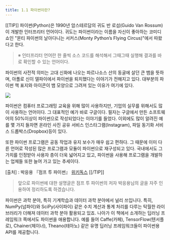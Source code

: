 ```yaml
---
title: 1.1 파이썬이란?
---
```


[[TIP]]
파이썬(Python)은 1990년 암스테르담의 귀도 반 로섬(Guido Van Rossum)이 개발한 인터프리터 언어이다. 귀도는 파이썬이라는 이름을 자신이 좋아하는 코미디 쇼인 "몬티 파이썬의 날아다니는 서커스(Monty Python’s Flying Circus)"에서 따왔다고 한다.

> ※ 인터프리터 언어란 한 줄씩 소스 코드를 해석해서 그때그때 실행해 결과를 바로 확인할 수 있는 언어이다.

파이썬의 사전적 의미는 고대 신화에 나오는 파르나소스 산의 동굴에 살던 큰 뱀을 뜻하며, 아폴로 신이 델파이에서 파이썬을 퇴치했다는 이야기가 전해지고 있다. 대부분의 파이썬 책 표지와 아이콘이 뱀 모양으로 그려져 있는 이유가 여기에 있다.

![](https://wikidocs.net/images/page/5/pahkey_KRRKrp.png)

파이썬은 컴퓨터 프로그래밍 교육을 위해 많이 사용하지만, 기업의 실무를 위해서도 많이 사용하는 언어이다. 그 대표적인 예가 바로 구글이다. 필자는 구글에서 만든 소프트웨어의 50%이상이 파이썬으로 작성되었다는 이야기를 들었다. 이외에도 많이 알려진 예를 몇 가지 들자면 온라인 사진 공유 서비스 인스타그램(Instagram), 파일 동기화 서비스 드롭박스(Dropbox)등이 있다.

또한 파이썬 프로그램은 공동 작업과 유지 보수가 매우 쉽고 편하다. 그 때문에 이미 다른 언어로 작성된 많은 프로그램과 모듈이 파이썬으로 재구성되고 있다. 국내에서도 그 가치를 인정받아 사용자 층이 더욱 넓어지고 있고, 파이썬을 사용해 프로그램을 개발하는 업체들 또한 늘어 가고 있는 추세이다.  

[출처] : 박응용 『점프 투 파이썬』 [위키독스](https://wikidocs.net/4307) 
[[/TIP]]
> 앞으로 파이썬에 대한 설명글은 점프 투 파이썬의 저자 박응용님의 글을 자주 인용하여 정리하도록 하겠습니다.


파이썬은 과학 분야, 특히 기계학습과 데이터 과학 분야에서 널리 쓰입니다. 특히, NumPy(넘파이)와 SciPy(사이파이) 같은 수치 계산과 통계 처리를 다루는 탁월한 라이브러리가 더해져 데이터 과학 분야 활용되고 있죠. 나아가 이 책에서 소개하는 딥러닝 프레임워크 쪽에서도 파이썬을 애용합니다. 예를 들어 Caffe(카페), TensorFlow(텐서플로), Chainer(체이너), Theano(테아노) 같은 유명 딥러닝 프레임워크들이 파이썬용 API를 제공합니다.